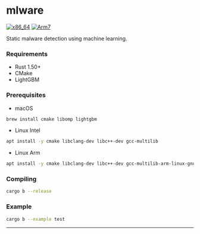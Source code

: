 # mlware 

[![x86_64](https://github.com/marirs/mlware/actions/workflows/linux_x86_64.yml/badge.svg?branch=master)](https://github.com/marirs/mlware/actions/workflows/linux_x86_64.yml)
[![Arm7](https://github.com/marirs/mlware/actions/workflows/linux_arm.yml/badge.svg?branch=master)](https://github.com/marirs/mlware/actions/workflows/linux_arm.yml)

Static malware detection using machine learning.

### Requirements
- Rust 1.50+
- CMake
- LightGBM

### Prerequisites

- macOS
```bash
brew install cmake libomp lightgbm
```

- Linux Intel
```bash
apt install -y cmake libclang-dev libc++-dev gcc-multilib
```

- Linux Arm
```bash
apt install -y cmake libclang-dev libc++-dev gcc-multilib-arm-linux-gnueabihf
```

### Compiling 
```bash
cargo b --release
```

### Example
```bash
cargo b --example test
```

---
